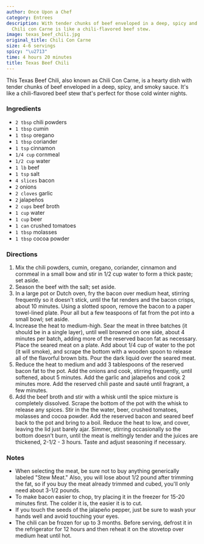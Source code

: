 ```yaml
---
author: Once Upon a Chef
category: Entrees
description: With tender chunks of beef enveloped in a deep, spicy and smoky sauce,
  Chili con Carne is like a chili-flavored beef stew.
image: texas_beef_chili.jpg
original_title: Chili Con Carne
size: 4-6 servings
spicy: "\u2713"
time: 4 hours 20 minutes
title: Texas Beef Chili
---
```

This Texas Beef Chili, also known as Chili Con Carne, is a hearty dish with tender chunks of beef enveloped in a deep, spicy, and smoky sauce. It's like a chili-flavored beef stew that's perfect for those cold winter nights.

### Ingredients

* `2 tbsp` chili powders
* `1 tbsp` cumin
* `1 tbsp` oregano
* `1 tbsp` coriander
* `1 tsp` cinnamon
* `1/4 cup` cornmeal
* `1/2 cup` water
* `1 lb` beef
* `1 tsp` salt
* `4 slices` bacon
* `2` onions
* `2 cloves` garlic
* `2` jalapeños
* `2 cups` beef broth
* `1 cup` water
* `1 cup` beer
* `1 can` crushed tomatoes
* `1 tbsp` molasses
* `1 tbsp` cocoa powder

### Directions

1. Mix the chili powders, cumin, oregano, coriander, cinnamon and cornmeal in a small bow and stir in 1/2 cup water to form a thick paste; set aside.
2. Season the beef with the salt; set aside.
3. In a large pot or Dutch oven, fry the bacon over medium heat, stirring frequently so it doesn't stick, until the fat renders and the bacon crisps, about 10 minutes. Using a slotted spoon, remove the bacon to a paper towel-lined plate. Pour all but a few teaspoons of fat from the pot into a small bowl; set aside.
4. Increase the heat to medium-high. Sear the meat in three batches (it should be in a single layer), until well browned on one side, about 4 minutes per batch, adding more of the reserved bacon fat as necessary. Place the seared meat on a plate. Add about 1/4 cup of water to the pot (it will smoke), and scrape the bottom with a wooden spoon to release all of the flavorful brown bits. Pour the dark liquid over the seared meat.
5. Reduce the heat to medium and add 3 tablespoons of the reserved bacon fat to the pot. Add the onions and cook, stirring frequently, until softened, about 5 minutes. Add the garlic and jalapeños and cook 2 minutes more. Add the reserved chili paste and sauté until fragrant, a few minutes. 
6. Add the beef broth and stir with a whisk until the spice mixture is completely dissolved. Scrape the bottom of the pot with the whisk to release any spices. Stir in the the water, beer, crushed tomatoes, molasses and cocoa powder. Add the reserved bacon and seared beef back to the pot and bring to a boil. Reduce the heat to low, and cover, leaving the lid just barely ajar. Simmer, stirring occasionally so the bottom doesn't burn, until the meat is meltingly tender and the juices are thickened, 2-1/2 - 3 hours. Taste and adjust seasoning if necessary.

### Notes

* When selecting the meat, be sure not to buy anything generically labeled "Stew Meat." Also, you will lose about 1/2 pound after trimming the fat, so if you buy the meat already trimmed and cubed, you'll only need about 3-1/2 pounds.
* To make bacon easier to chop, try placing it in the freezer for 15-20 minutes first. The colder it is, the easier it is to cut.
* If you touch the seeds of the jalapeño pepper, just be sure to wash your hands well and avoid touching your eyes.
* The chili can be frozen for up to 3 months. Before serving, defrost it in the refrigerator for 12 hours and then reheat it on the stovetop over medium heat until hot.